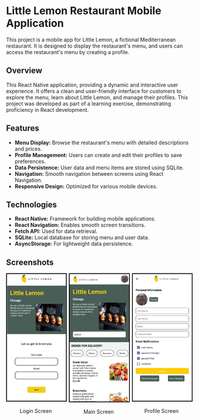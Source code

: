 # Little Lemon Restaurant Mobile Application
This project is a mobile app for Little Lemon, a fictional Mediterranean restaurant. It is designed to display the restaurant's menu, and users can access the restaurant's menu by creating a profile.

## Overview
This React Native application, providing a dynamic and interactive user experience. It offers a clean and user-friendly interface for customers to explore the menu, learn about Little Lemon, and manage their profiles. This project was developed as part of a learning exercise, demonstrating proficiency in React development.

## Features
* **Menu Display:** Browse the restaurant's menu with detailed descriptions and prices.
* **Profile Management:** Users can create and edit their profiles to save preferences.
* **Data Persistence:** User data and menu items are stored using SQLite.
* **Navigation:** Smooth navigation between screens using React Navigation.
* **Responsive Design:** Optimized for various mobile devices.

## Technologies
* **React Native:** Framework for building mobile applications.
* **React Navigation:** Enables smooth screen transitions.
* **Fetch API:** Used for data retrieval.
* **SQLite:** Local database for storing menu and user data.
* **AsyncStorage:** For lightweight data persistence.

## Screenshots

<div style="display: flex; justify-content: center; gap: 10px;">
  <div>
    <img src="Screenshots/LoginPage.jpg" width="200" style="border: 2px solid black;">
    <p style="text-align: center;">Login Screen</p>
  </div>
  <div>
    <img src="Screenshots/MainPage.jpg" width="200" style="border: 2px solid black;">
    <p style="text-align: center;">Main Screen</p>
  </div>
  <div>
    <img src="Screenshots/ProfilePage.jpg" width="200" style="border: 2px solid black;">
    <p style="text-align: center;">Profile Screen</p>
  </div>
</div>